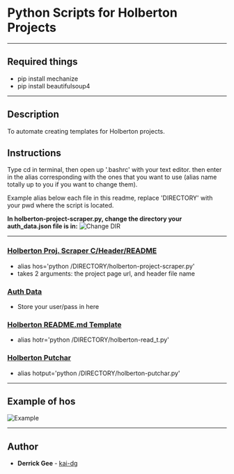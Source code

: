 # Python Scripts for Holberton Projects

---

## Required things

* pip install mechanize
* pip install beautifulsoup4

---

## Description

To automate creating templates for Holberton projects.

## Instructions

Type cd in terminal, then open up '.bashrc' with your text editor. then enter in the alias corresponding with the ones that you want to use (alias name totally up to you if you want to change them).

Example alias below each file in this readme, replace 'DIRECTORY' with your pwd where the script is located.

**In holberton-project-scraper.py, change the directory your auth_data.json file is in:**
![Change DIR](https://i.imgur.com/ZUemUzV.png)

---

### [Holberton Proj. Scraper C/Header/README](./holberton-project-scraper.py)
* alias hos='python /DIRECTORY/holberton-project-scraper.py'
* takes 2 arguments: the project page url, and header file name

### [Auth Data](./auth_data.json)
* Store your user/pass in here

### [Holberton README.md Template](./holberton-read_t.py)
* alias hotr='python /DIRECTORY/holberton-read_t.py'

### [Holberton Putchar](./holberton-putchar.py)
* alias hotput='python /DIRECTORY/holberton-putchar.py'


---
## Example of hos

![Example](https://i.imgur.com/dcjS1ue.png)

---

## Author
* **Derrick Gee** - [kai-dg](https://github.com/kai-dg)
